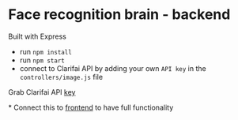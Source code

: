 # Face recognition brain - backend
Built with Express

* run `npm install`
* run `npm start`
* connect to Clarifai API by adding your own `API key` in the `controllers/image.js` file 

Grab Clarifai API [key](https://www.clarifai.com/)

\* Connect this to [frontend](https://github.com/hayk77/face-recognition-brain) to have full functionality